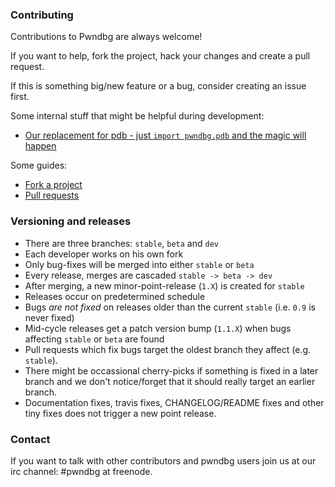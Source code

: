 ### Contributing

Contributions to Pwndbg are always welcome!

If you want to help, fork the project, hack your changes and create a pull request.

If this is something big/new feature or a bug, consider creating an issue first.

Some internal stuff that might be helpful during development:
* [Our replacement for pdb - just `import pwndbg.pdb` and the magic will happen](pwndbg/pdb.py)

Some guides:
* [Fork a project](https://help.github.com/articles/fork-a-repo/)
* [Pull requests](https://help.github.com/articles/about-pull-requests/)

### Versioning and releases

* There are three branches: `stable`, `beta` and `dev`
* Each developer works on his own fork
* Only bug-fixes will be merged into either `stable` or `beta`
* Every release, merges are cascaded `stable -> beta -> dev`
* After merging, a new minor-point-release (`1.X`) is created for `stable`
* Releases occur on predetermined schedule
* Bugs _are not fixed_ on releases older than the current `stable` (i.e. `0.9` is never fixed)
* Mid-cycle releases get a patch version bump (`1.1.X`) when bugs affecting `stable` or `beta` are found
* Pull requests which fix bugs target the oldest branch they affect (e.g. `stable`).
* There might be occassional cherry-picks if something is fixed in a later branch and we don't notice/forget that it should really target an earlier branch.
* Documentation fixes, travis fixes, CHANGELOG/README fixes and other tiny fixes does not trigger a new point release.

### Contact

If you want to talk with other contributors and pwndbg users 
join us at our irc channel: #pwndbg at freenode.
